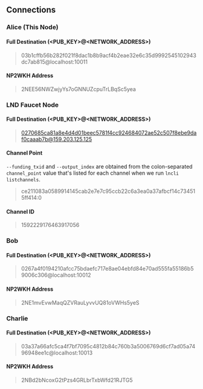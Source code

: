 ## Connections


### Alice (This Node)

#### Full Destination (<PUB_KEY>@<NETWORK_ADDRESS>)
> 03b1cffb56b282f021f8dac1b8b9acf4b2eae32e6c35d9992545102943dc7ab815@localhost:10011

#### NP2WKH Address
> 2NEE56NWZwjyYs7oGNNUZcpuTrLBqSc5yea


### LND Faucet Node

#### Full Destination (<PUB_KEY>@<NETWORK_ADDRESS>)
> 0270685ca81a8e4d4d01beec5781f4cc924684072ae52c507f8ebe9daf0caaab7b@159.203.125.125

#### Channel Point

`--funding_txid` and `--output_index` are obtained from
the colon-separated `channel_point` value that's listed for
each channel when we run `lncli listchannels`.

> ce211083a0589914145cab2e7e7c95ccb22c6a3ea0a37afbcf14c734515ff414:0

#### Channel ID
> 1592229176463917056


### Bob

#### Full Destination (<PUB_KEY>@<NETWORK_ADDRESS>)
> 0267a4f0194210afcc75bdaefc717e8ae04ebfd84e70ad555fa55186b59006c306@localhost:10012

#### NP2WKH Address
> 2NE1mvEvwMaqQZVRauLyvvUQ81oVWHs5yeS


### Charlie

#### Full Destination (<PUB_KEY>@<NETWORK_ADDRESS>)
> 03a37a66afc5ca4f7bf7095c4812b84c760b3a5006769d6cf7ad05a7496948ee1c@localhost:10013

#### NP2WKH Address
> 2NBd2bNcoxG2tPzs4GRLbrTxbWfd21RJTG5
